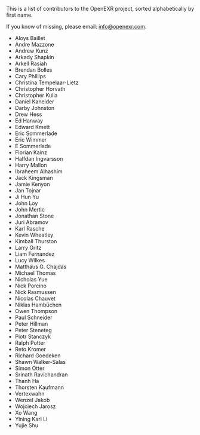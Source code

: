 This is a list of contributors to the OpenEXR project, sorted
alphabetically by first name.

If you know of missing, please email: info@openexr.com.

* Aloys Baillet
* Andre Mazzone
* Andrew Kunz
* Arkady Shapkin
* Arkell Rasiah
* Brendan Bolles
* Cary Phillips
* Christina Tempelaar-Lietz
* Christopher Horvath
* Christopher Kulla
* Daniel Kaneider
* Darby Johnston
* Drew Hess
* Ed Hanway
* Edward Kmett
* Eric Sommerlade
* Eric Wimmer
* E Sommerlade
* Florian Kainz
* Halfdan Ingvarsson
* Harry Mallon
* Ibraheem Alhashim
* Jack Kingsman
* Jamie Kenyon
* Jan Tojnar
* Ji Hun Yu
* John Loy
* John Mertic
* Jonathan Stone
* Juri Abramov
* Karl Rasche
* Kevin Wheatley
* Kimball Thurston
* Larry Gritz
* Liam Fernandez
* Lucy Wilkes
* Matthäus G. Chajdas
* Michael Thomas
* Nicholas Yue
* Nick Porcino
* Nick Rasmussen
* Nicolas Chauvet
* Niklas Hambüchen
* Owen Thompson
* Paul Schneider
* Peter Hillman
* Peter Steneteg
* Piotr Stanczyk
* Ralph Potter
* Reto Kromer
* Richard Goedeken
* Shawn Walker-Salas
* Simon Otter
* Srinath Ravichandran
* Thanh Ha
* Thorsten Kaufmann
* Vertexwahn
* Wenzel Jakob
* Wojciech Jarosz
* Xo Wang
* Yining Karl Li
* Yujie Shu
